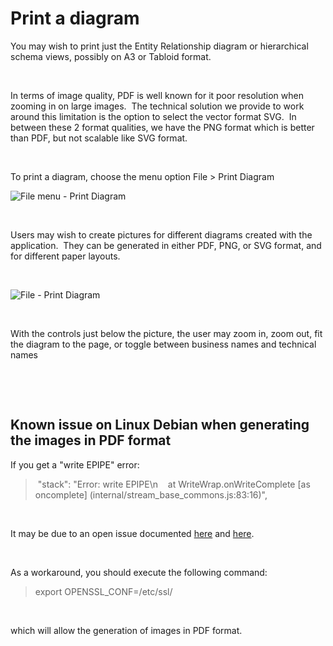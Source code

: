 # Print a diagram

You may wish to print just the Entity Relationship diagram or hierarchical schema views, possibly on A3 or Tabloid format.

&nbsp;

In terms of image quality, PDF is well known for it poor resolution when zooming in on large images.  The technical solution we provide to work around this limitation is the option to select the vector format SVG.  In between these 2 format qualities, we have the PNG format which is better than PDF, but not scalable like SVG format.   

&nbsp;

To print a diagram, choose the menu option File \> Print Diagram

![File menu - Print Diagram](<lib/File menu - Print Diagram.png>)

&nbsp;

Users may wish to create pictures for different diagrams created with the application.&nbsp; They can be generated in either PDF, PNG, or SVG format, and for different paper layouts.

&nbsp;

![File - Print Diagram](<lib/File - Print Diagram.png>)

&nbsp;

With the controls just below the picture, the user may zoom in, zoom out, fit the diagram to the page, or toggle between business names and technical names

&nbsp;

&nbsp;

## Known issue on Linux Debian when generating the images in PDF format

If you get a "write EPIPE" error:

>  "stack": "Error: write EPIPE\\n    at WriteWrap.onWriteComplete \[as oncomplete\] (internal/stream\_base\_commons.js:83:16)",

&nbsp;

It may be due to an open issue documented [here](<https://github.com/wch/webshot/issues/90> "target=\"\_blank\"") and [here](<https://github.com/marcbachmann/node-html-pdf/issues/531> "target=\"\_blank\"").

&nbsp;

As a workaround, you should execute the following command:

> export OPENSSL\_CONF=/etc/ssl/

&nbsp;

which will allow the generation of images in PDF format.

&nbsp;

